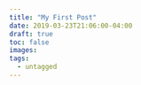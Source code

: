 ```yaml
---
title: "My First Post"
date: 2019-03-23T21:06:00-04:00
draft: true
toc: false
images:
tags:
  - untagged
---
```


